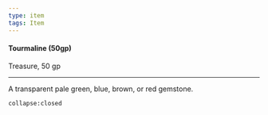 ```yaml
---
type: item
tags: Item
---
```


#### Tourmaline (50gp)

Treasure, 50 gp

---

A transparent pale green, blue, brown, or red gemstone.
```ad-ooc
collapse:closed
```